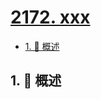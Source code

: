 # [2172. xxx](https://github.com/Tdahuyou/TNotes.leetcode/tree/main/notes/2172.%20xxx)

<!-- region:toc -->

- [1. 📝 概述](#1--概述)

<!-- endregion:toc -->

## 1. 📝 概述
